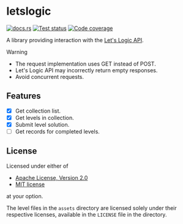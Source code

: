 # letslogic

[![docs.rs](https://img.shields.io/docsrs/letslogic)](https://docs.rs/letslogic)
[![Test status](https://img.shields.io/github/actions/workflow/status/ShenMian/letslogic/test.yml?label=test)](https://github.com/ShenMian/letslogic/actions/workflows/test.yml)
[![Code coverage](https://img.shields.io/codecov/c/github/ShenMian/letslogic)](https://app.codecov.io/gh/ShenMian/letslogic)

A library providing interaction with the [Let's Logic API].

> [!WARNING]
>
> - The request implementation uses GET instead of POST.
> - Let's Logic API may incorrectly return empty responses.
> - Avoid concurrent requests.

## Features

- [X] Get collection list.
- [X] Get levels in collection.
- [X] Submit level solution.
- [ ] Get records for completed levels.

## License

Licensed under either of

- [Apache License, Version 2.0](LICENSE-APACHE)
- [MIT license](LICENSE-MIT)

at your option.

The level files in the `assets` directory are licensed solely under
their respective licenses, available in the `LICENSE` file in the directory.

[Let's Logic API]: <https://letslogic.com/api>
